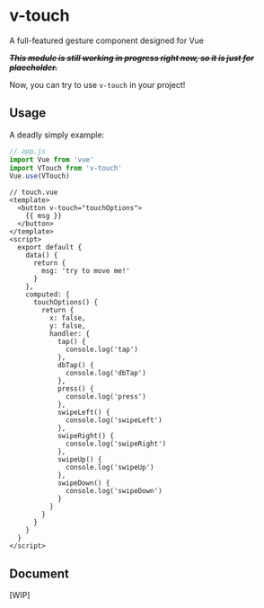 # v-touch
A full-featured gesture component designed for Vue

~~__*This module is still working in progress right now, so it is just for placeholder.*__~~

Now, you can try to use `v-touch` in your project!

## Usage

A deadly simply example:

``` js
// app.js
import Vue from 'vue'
import VTouch from 'v-touch'
Vue.use(VTouch)
```

``` vue
// touch.vue
<template>
  <button v-touch="touchOptions">
    {{ msg }}
  </button>
</template>
<script>
  export default {
    data() {
      return {
        msg: 'try to move me!'
      }
    },
    computed: {
      touchOptions() {
        return {
          x: false,
          y: false,
          handler: {
            tap() {
              console.log('tap')
            },
            dbTap() {
              console.log('dbTap')
            },
            press() {
              console.log('press')
            },
            swipeLeft() {
              console.log('swipeLeft')
            },
            swipeRight() {
              console.log('swipeRight')
            },
            swipeUp() {
              console.log('swipeUp')
            },
            swipeDown() {
              console.log('swipeDown')
            }
          }
        }
      }
    }
  }
</script>
```

## Document

[WIP]
